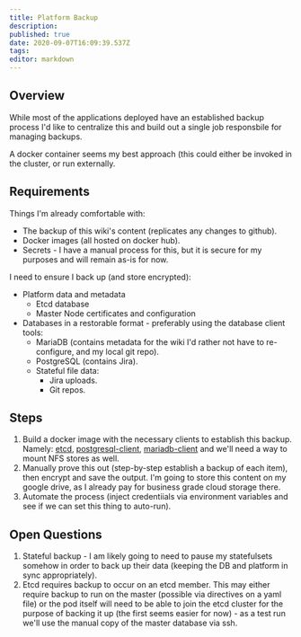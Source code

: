 ```yaml
---
title: Platform Backup
description: 
published: true
date: 2020-09-07T16:09:39.537Z
tags: 
editor: markdown
---
```


## Overview
While most of the applications deployed have an established backup process I'd like to centralize this and build out a single job responsbile for managing backups.

A docker container seems my best approach (this could either be invoked in the cluster, or run externally. 

## Requirements
Things I'm already comfortable with:
* The backup of this wiki's content (replicates any changes to github). 
* Docker images (all hosted on docker hub).
* Secrets - I have a manual process for this, but it is secure for my purposes and will remain as-is for now. 

I need to ensure I back up (and store encrypted):
* Platform data and metadata
  * Etcd database
  * Master Node certificates and configuration
* Databases in a restorable format - preferably using the database client tools:
  * MariaDB (contains metadata for the wiki I'd rather not have to re-configure, and my local git repo).
  * PostgreSQL (contains Jira).
  * Stateful file data:
  	* Jira uploads.
    * Git repos.
    
## Steps
1. Build a docker image with the necessary clients to establish this backup. Namely: [etcd](https://etcd.io/docs/v3.4.0/op-guide/recovery/), [postgresql-client](https://www.postgresql.org/docs/current/backup.html), [mariadb-client](https://mariadb.com/kb/en/backup-and-restore-overview/) and we'll need a way to mount NFS stores as well. 
2. Manually prove this out (step-by-step establish a backup of each item), then encrypt and save the output. I'm going to store this content on my google drive, as I already pay for business grade cloud storage there.
3. Automate the process (inject credentiials via environment variables and see if we can set this thing to auto-run).

## Open Questions
1. Stateful backup - I am likely going to need to pause my statefulsets somehow in order to back up their data (keeping the DB and platform in sync appropriately).
2. Etcd requires backup to occur on an etcd member. This may either require backup to run on the master (possible via directives on a yaml file) or the pod itself will need to be able to join the etcd cluster for the purpose of backing it up (the first seems easier for now) - as  a test run we'll use the manual copy of the master database via ssh.
